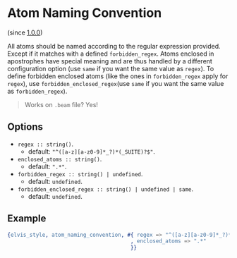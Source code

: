# Atom Naming Convention

(since [1.0.0](https://github.com/inaka/elvis_core/releases/tag/1.0.0))

All atoms should be named according to the regular expression provided.
Except if it matches with a defined `forbidden_regex`.
Atoms enclosed in apostrophes have special meaning and are thus handled
by a different configuration option (use `same` if you want the same value as `regex`).
To define forbidden enclosed atoms (like the ones in `forbidden_regex` apply for `regex`), use `forbidden_enclosed_regex`(use `same` if you want the same value as `forbidden_regex`).

> Works on `.beam` file? Yes!

## Options

- `regex :: string()`.
  - default: `"^([a-z][a-z0-9]*_?)*(_SUITE)?$"`.
- `enclosed_atoms :: string()`.
  - default: `".*"`.
- `forbidden_regex :: string() | undefined`.
  - default: `undefined`.
- `forbidden_enclosed_regex :: string() | undefined | same`.
  - default: `undefined`.

## Example

```erlang
{elvis_style, atom_naming_convention, #{ regex => "^([a-z][a-z0-9]*_?)*(_SUITE)?$"
                                       , enclosed_atoms => ".*"
                                       }}
```
